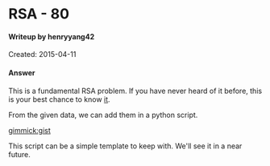 # RSA - 80

#### Writeup by henryyang42
Created: 2015-04-11

#### Answer
This is a fundamental RSA problem. If you have never heard of it before, this is your best chance to know [it](http://www.ruanyifeng.com/blog/2013/07/rsa_algorithm_part_two.html).

From the given data, we can add them in a python script.

[gimmick:gist](3d0890cf267d4d218ae4)

This script can be a simple template to keep with. We'll see it in a near future.

